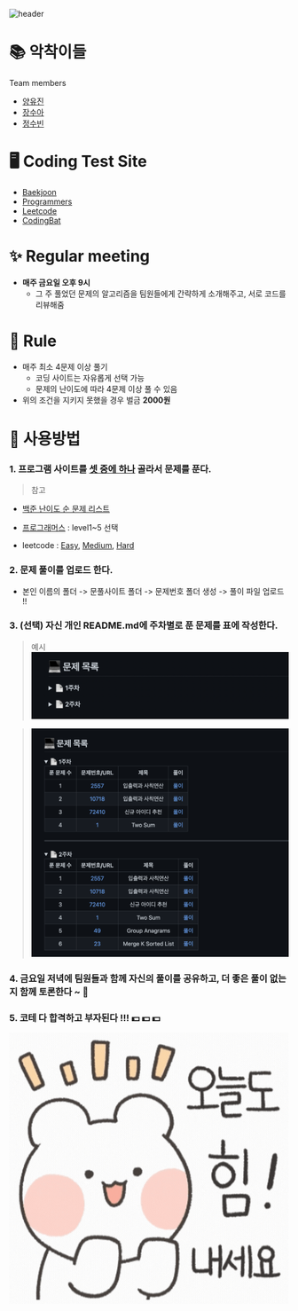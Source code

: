![header](https://capsule-render.vercel.app/api?type=Cylinder&color=auto&height=300&section=header&text=Coding%20Test%20Study&fontSize=90)

# 📚 악착이들

Team members

- [양유진](https://github.com/SoobinJung1013/coding_test_study/tree/main/yoojinYang)
- [장수아](https://github.com/SoobinJung1013/coding_test_study/tree/main/sooaJang)
- [정수빈](https://github.com/SoobinJung1013/coding_test_study/tree/main/soobinJung)

# 🖥 Coding Test Site

- [Baekjoon](https://www.acmicpc.net/)
- [Programmers](https://programmers.co.kr/)
- [Leetcode](https://leetcode.com/)
- [CodingBat](https://codingbat.com/java)

# ✨ Regular meeting

- **매주 금요일 오후 9시**
  - 그 주 풀었던 문제의 알고리즘을 팀원들에게 간략하게 소개해주고, 서로 코드를 리뷰해줌

# 📍 Rule

- 매주 최소 4문제 이상 풀기
  - 코딩 사이트는 자유롭게 선택 가능
  - 문제의 난이도에 따라 4문제 이상 풀 수 있음
- 위의 조건을 지키지 못했을 경우 벌금 **2000원**

# 🔎 사용방법

### 1. 프로그램 사이트를 [셋 중에 하나](#-coding-test-site) 골라서 문제를 푼다.

> 참고

- [백준 난이도 순 문제 리스트](https://solved.ac/problems/level)

- [프로그래머스](https://programmers.co.kr/learn/challenges?tab=all_challenges) : level1~5 선택

- leetcode : [Easy](https://leetcode.com/problemset/all/?difficulty=EASY&page=1), [Medium](https://leetcode.com/problemset/all/?difficulty=MEDIUM&page=1), [Hard](https://leetcode.com/problemset/all/?difficulty=HARD&page=1)

### 2. 문제 풀이를 업로드 한다.

- 본인 이름의 폴더 -> 문풀사이트 폴더 -> 문제번호 폴더 생성 -> 풀이 파일 업로드 !!

### 3. (선택) 자신 개인 README.md에 주차별로 푼 문제를 표에 작성한다.

> 예시
> ![예시](https://github.com/SoobinJung1013/coding_test_study/blob/main/image/problem_list.png)

> ![예시](https://github.com/SoobinJung1013/coding_test_study/blob/main/image/problem.png)

### 4. 금요일 저녁에 팀원들과 함께 자신의 풀이를 공유하고, 더 좋은 풀이 없는지 함께 토론한다 ~ 💓

### 5. 코테 다 합격하고 **부자**된다 !!! 💵 💵 💵

![하팅](https://github.com/SoobinJung1013/coding_test_study/blob/main/image/img.gif)
